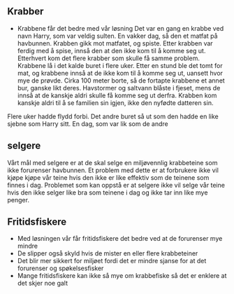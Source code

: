 ## Krabber
- Krabbene får det bedre med vår løsning
Det var en gang en krabbe ved navn Harry, som var veldig sulten. En vakker dag, så den et matfat på havbunnen. Krabben gikk mot matfatet, og spiste. Etter krabben var ferdig med å spise, innså den at den ikke kom til å komme seg ut. Etterhvert kom det flere krabber som skulle få samme problem. Krabbene lå i det kalde buret i flere uker. Etter en stund ble det tomt for mat, og krabbene innså at de ikke kom til å komme seg ut, uansett hvor mye de prøvde. Cirka 100 meter borte, så de fortapte krabbene et annet bur, ganske likt deres. Havstormer og saltvann blåste i fjeset, mens de innså at de kanskje aldri skulle få komme seg ut derfra. Krabben kom kanskje aldri til å se familien sin igjen, ikke den nyfødte datteren sin. 

Flere uker hadde flydd forbi. Det andre buret så ut som den hadde en like sjebne som Harry sitt. En dag, som var lik som de andre 



## selgere 
Vårt mål med selgere er at de skal selge en miljøvennlig krabbeteine som ikke forurenser havbunnen.
Et problem med dette er at forbrukere ikke vil kjøpe kjøpe vår teine hvis den ikke er like effektiv som de teinene som finnes i dag. Problemet som kan oppstå er at selgere ikke vil selge vår teine hvis den ikke selger like bra som teinene i dag og ikke tar inn like mye penger. 











## Fritidsfiskere
- Med løsningen vår får fritidsfiskere det bedre ved at de forurenser mye mindre
- De slipper også skyld hvis de mister en eller flere krabbeteiner 
- Det blir mer sikkert for miljøet fordi det er mindre sjanse for at det forurenser og spøkelsesfisker
- Mange fritidsfiskere kan ikke så mye om krabbefiske så det er enklere at det skjer noe galt 
